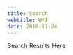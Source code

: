 ```yaml
---
title: Search
webtitle: WMI
date: 2018-11-24
---
```



<style>
#___gcse_0 * {
    background-color: ivory;
    color: teal;
}
</style>
<div>
<!--
search ads *.webmanajemen.com
<script async src="https://cse.google.com/cse.js?cx=0e11f01d3a7759942"></script>
<div class="gcse-search"></div>
-->
<script>
  (function() {
    //var cx = 'partner-pub-7975270895217217:5914050470';
    // adsense, cse
    var cxs = {ads: '0e11f01d3a7759942',cse: 'bdcdd8d729cb6b0dd'};
    var cx = cxs.ads;
    var gcse = document.createElement('script');
    gcse.type = 'text/javascript';
    gcse.async = true;
    gcse.src = 'https://cse.google.com/cse.js?cx=' + cx;
    var s = document.getElementsByTagName('script')[0];
    s.parentNode.insertBefore(gcse, s);
  })();
</script>
<gcse:searchresults-only class='gcse-searchresults-only gcse-searchresults'>Search Results Here</gcse:searchresults-only>
</div>
<div class="clear"></div>
<div>
<script async src="https://pagead2.googlesyndication.com/pagead/js/adsbygoogle.js"></script>
<ins class="adsbygoogle"
     style="display:block"
     data-ad-format="autorelaxed"
     data-ad-client="ca-pub-1165447249910969"
     data-ad-slot="6376402862"></ins>
<script>
     (adsbygoogle = window.adsbygoogle || []).push({});
</script>
</div>

